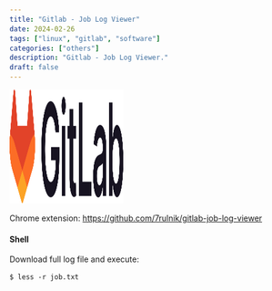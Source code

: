 ```yaml
---
title: "Gitlab - Job Log Viewer"
date: 2024-02-26
tags: ["linux", "gitlab", "software"]
categories: ["others"]
description: "Gitlab - Job Log Viewer."
draft: false
---
```


<img src="https://raw.githubusercontent.com/althaser/website/fb8859704db61c13a4575dbda0475b5afa1a25ab/static/images/gitlab.svg" alt="GitLab" width="200" height="200">

Chrome extension: https://github.com/7rulnik/gitlab-job-log-viewer

#### Shell
Download full log file and execute:
```shell
$ less -r job.txt
```
